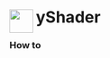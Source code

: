 
<h1>
	<img src="~/icon.svg" style="float: left; width: 42px; margin: 3px 5px 0 0;">
	yShader
</h1>

### How to

